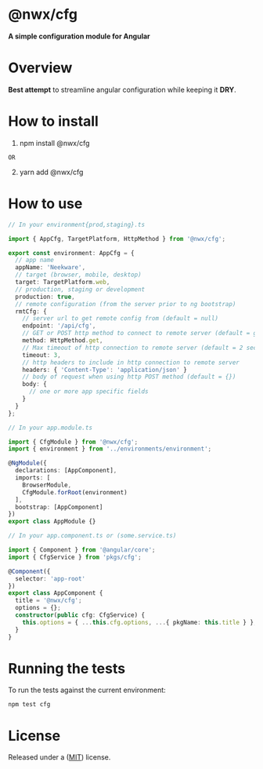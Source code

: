 # @nwx/cfg

**A simple configuration module for Angular**

# Overview

**Best attempt** to streamline angular configuration while keeping it **DRY**.

# How to install

  1. npm install @nwx/cfg

    OR

  2. yarn add @nwx/cfg

# How to use

```typescript
// In your environment{prod,staging}.ts

import { AppCfg, TargetPlatform, HttpMethod } from '@nwx/cfg';

export const environment: AppCfg = {
  // app name
  appName: 'Neekware',
  // target (browser, mobile, desktop)
  target: TargetPlatform.web,
  // production, staging or development
  production: true,
  // remote configuration (from the server prior to ng bootstrap)
  rmtCfg: {
    // server url to get remote config from (default = null)
    endpoint: '/api/cfg',
    // GET or POST http method to connect to remote server (default = get)
    method: HttpMethod.get,
    // Max timeout of http connection to remote server (default = 2 seconds)
    timeout: 3,
    // http headers to include in http connection to remote server
    headers: { 'Content-Type': 'application/json' }
    // body of request when using http POST method (default = {})
    body: {
      // one or more app specific fields
    }
  }
};
```

```typescript
// In your app.module.ts

import { CfgModule } from '@nwx/cfg';
import { environment } from '../environments/environment';

@NgModule({
  declarations: [AppComponent],
  imports: [
    BrowserModule,
    CfgModule.forRoot(environment)
  ],
  bootstrap: [AppComponent]
})
export class AppModule {}
```

```typescript
// In your app.component.ts or (some.service.ts)

import { Component } from '@angular/core';
import { CfgService } from 'pkgs/cfg';

@Component({
  selector: 'app-root'
})
export class AppComponent {
  title = '@nwx/cfg';
  options = {};
  constructor(public cfg: CfgService) {
    this.options = { ...this.cfg.options, ...{ pkgName: this.title } };
  }
}
```

# Running the tests

To run the tests against the current environment:

    npm test cfg

# License

Released under a ([MIT](LICENSE)) license.
